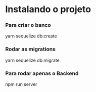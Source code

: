 # Instalando o projeto

### Para criar o banco 

yarn sequelize db:create 


### Rodar as migrations
yarn sequelize db:migrate

### Para rodar apenas o Backend
npm run server